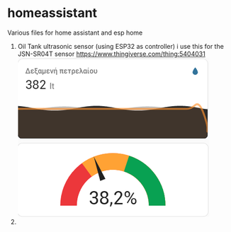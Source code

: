 # homeassistant
Various files for home assistant and esp home 

1) Oil Tank ultrasonic sensor (using ESP32 as controller)
   i use this for the JSN-SR04T sensor https://www.thingiverse.com/thing:5404031
   ![Alt text](HaCard.png)
3) 
